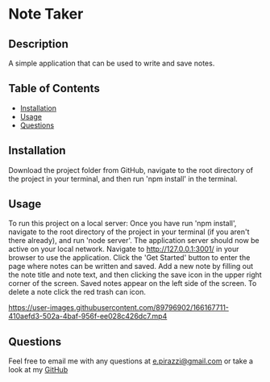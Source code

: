 # Note Taker

## Description
A simple application that can be used to write and save notes.

## Table of Contents
- [Installation](#installation)
- [Usage](#usage)
- [Questions](#questions)

## Installation
Download the project folder from GitHub, navigate to the root directory of the project in your terminal, and then run 'npm install' in the terminal.

## Usage
To run this project on a local server: Once you have run 'npm install', navigate to the root directory of the project in your terminal (if you aren't there already), and run 'node server'. The application server should now be active on your local network. Navigate to http://127.0.0.1:3001/ in your browser to use the application. Click the 'Get Started' button to enter the page where notes can be written and saved. Add a new note by filling out the note title and note text, and then clicking the save icon in the upper right corner of the screen. Saved notes appear on the left side of the screen. To delete a note click the red trash can icon.

https://user-images.githubusercontent.com/89796902/166167711-410aefd3-502a-4baf-956f-ee028c426dc7.mp4

## Questions
Feel free to email me with any questions at e.pirazzi@gmail.com or take a look at my [GitHub](https://github.com/Qlaub)
